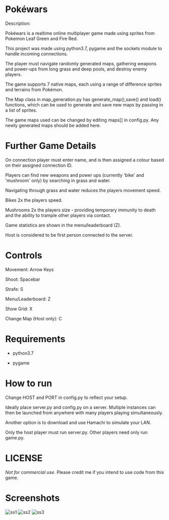 # Pokéwars

Description:

Pokéwars is a realtime online multiplayer game made using sprites from Pokemon Leaf Green and Fire Red. 

This project was made using python3.7, pygame and the sockets module to handle incoming connections.

The player must navigate randomly generated maps, gathering weapons and power-ups from long grass and deep pools, and destroy enemy players.

The game supports 7 native maps, each using a range of difference sprites and terrains from Pokémon. 

The Map class in  map_generation.py has generate_map(),save() and load() functions, which can be used to generate and save new maps by passing in a list of sprites. 

The game maps used can be changed by editing maps[] in config.py. Any newly generated maps should be added here.


# Further Game Details

On connection player must enter name, and is then assigned a colour based on their assigned connection ID.

Players can find new weapons and power ups (currently 'bike' and 'mushroom' only) by searching in grass and water.

Navigating through grass and water reduces the players movement speed. 

Bikes 2x the players speed.

Mushrooms 2x the players size - providing temporary immunity to death and the ability to trample other players via contact.

Game statistics are shown in the menu/leaderboard (Z).

Host is considered to be first person connected to the server.

# Controls

Movement: Arrow Keys

Shoot: Spacebar

Strafe: S

Menu/Leaderboard: Z

Show Grid: X

Change Map (Host only): C

# Requirements
- python3.7

- pygame

# How to run

Change HOST and PORT in config.py to reflect your setup.

Ideally place server.py and config.py on a server. Multiple instances can then be launched from anywhere with many players playing simultaneously.

Another option is to download and use Hamachi to simulate your LAN. 

Only the host player must run server.py. Other players need only run game.py.

# LICENSE

<em>Not for commercial use</em>. Please credit me if you intend to use code from this game.

# Screenshots


![ss1](https://user-images.githubusercontent.com/31314787/75721064-91a95200-5ccf-11ea-9aeb-8bc665aceb04.PNG)
![ss2](https://user-images.githubusercontent.com/31314787/75721066-92da7f00-5ccf-11ea-9a6a-70d7371ccd19.PNG)
![ss3](https://user-images.githubusercontent.com/31314787/75721067-940bac00-5ccf-11ea-838e-cc18b3bb3fd5.PNG)
